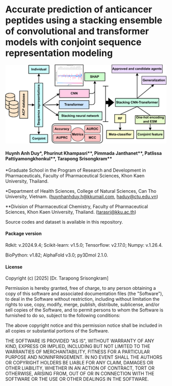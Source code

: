 # Accurate prediction of anticancer peptides using a stacking ensemble of convolutional and transformer models with conjoint sequence representation modeling
![Abstract Graphic](Figure.ACP_graphic_2.png)

#### Huynh Anh Duy*, Phurinut Khampasri**, Pimmada Janthanet**, Patlissa Pattiyamongkhonkul**, Tarapong Srisongkram**

*Graduate School in the Program of Research and Development in Pharmaceuticals, Faculty of Pharmaceutical Sciences, Khon Kaen University, Thailand. 

*Department of Health Sciences, College of Natural Sciences, Can Tho University, Vietnam. (huynhanhduy.h@kkumail.com, haduy@ctu.edu.vn)

**Division of Pharmaceutical Chemistry, Faculty of Pharmaceutical Sciences, Khon Kaen University, Thailand. (tarasri@kku.ac.th)

Source codes and dataset is available in this repository.

#### Package version
Rdkit: v.2024.9.4; Scikit-learn: v1.5.0; Tensorflow: v2.17.0; Numpy: v.1.26.4.

BioPython: v1.82; AlphaFold v3.0; py3Dmol 2.1.0.

#### License

Copyright (c) [2025] [Dr. Tarapong Srisongkram]

Permission is hereby granted, free of charge, to any person obtaining a copy
of this software and associated documentation files (the "Software"), to deal
in the Software without restriction, including without limitation the rights
to use, copy, modify, merge, publish, distribute, sublicense, and/or sell
copies of the Software, and to permit persons to whom the Software is
furnished to do so, subject to the following conditions:

The above copyright notice and this permission notice shall be included in all
copies or substantial portions of the Software.

THE SOFTWARE IS PROVIDED "AS IS", WITHOUT WARRANTY OF ANY KIND, EXPRESS OR
IMPLIED, INCLUDING BUT NOT LIMITED TO THE WARRANTIES OF MERCHANTABILITY,
FITNESS FOR A PARTICULAR PURPOSE AND NONINFRINGEMENT. IN NO EVENT SHALL THE
AUTHORS OR COPYRIGHT HOLDERS BE LIABLE FOR ANY CLAIM, DAMAGES OR OTHER
LIABILITY, WHETHER IN AN ACTION OF CONTRACT, TORT OR OTHERWISE, ARISING FROM,
OUT OF OR IN CONNECTION WITH THE SOFTWARE OR THE USE OR OTHER DEALINGS IN THE
SOFTWARE.
